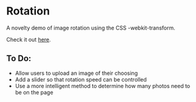 Rotation
========

A novelty demo of image rotation using the CSS -webkit-transform.

Check it out [here](http://rotation.herokuapp.com).

## To Do:
* Allow users to upload an image of their choosing
* Add a slider so that rotation speed can be controlled
* Use a more intelligent method to determine how many photos need to be on the page
